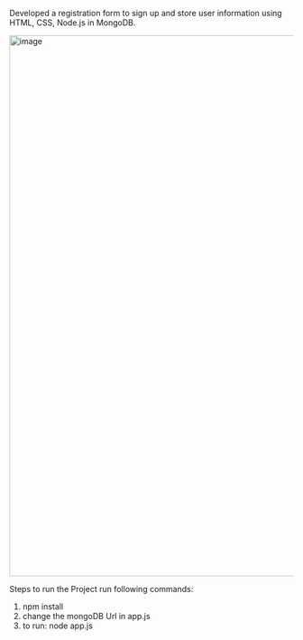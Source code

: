 Developed a registration form to sign up and store user information using HTML, CSS, Node.js in MongoDB.

<img width="959" alt="image" src="https://github.com/deepakk0109/Bharat.Intern/assets/106617671/831ed34b-34ac-4651-9861-b7032216ce08">



Steps to run the Project run following commands:
1. npm install
3. change the mongoDB Url in app.js
4. to run: node app.js
